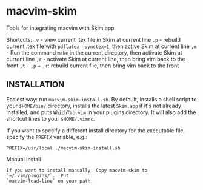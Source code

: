 macvim-skim
===========

Tools for integrating macvim with Skim.app

Shortcuts:
`,v` - view current .tex file in Skim at current line
`,p` - rebuild current .tex file with `pdflatex -synctex=1`, then active Skim at current line
`,m` - Run the command `make` in the current directory, then activate Skim at current line
`,r` - activate Skim at current line, then bring vim back to the front
`,t` - `,p` + `,r`: rebuild current file, then bring vim back to the front


INSTALLATION
------------
Easiest way: run `macvim-skim-install.sh`.  By default, installs a shell script
to your `$HOME/bin/` directory, installs the latest `Skim.app` if it's not already
installed, and puts `WhichTab.vim` in your plugins directory.  It will also add
the shortcut lines to your `$HOME/.vimrc`.

If you want to specify a different install directory for the executable file, specify the
`PREFIX` variable, e.g.:

`PREFIX=/usr/local ./macvim-skim-install.sh`

Manual Install
~~~~~~~~~~~~~~
If you want to install manually, Copy macvim-skim to `~/.vim/plugins/`.  Put
`macvim-load-line` on your path.
